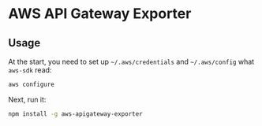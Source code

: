 # AWS API Gateway Exporter

## Usage

At the start, you need to set up `~/.aws/credentials` and `~/.aws/config` what `aws-sdk` read:

```sh
aws configure
```

Next, run it:

```sh
npm install -g aws-apigateway-exporter
```


